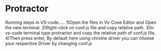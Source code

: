 # Protractor
Running steps in VS-code.....
1)Open the files in Vs-Cose Editor and Open the new terminal.
2)Right-click on conf.js file and copy relative path.
3)In vs-code terminal type protractor and copy the relative path of conf.js file.
4)Then press enter, By default here using chrome driver you can choose your respective Driver by changing conf.js
